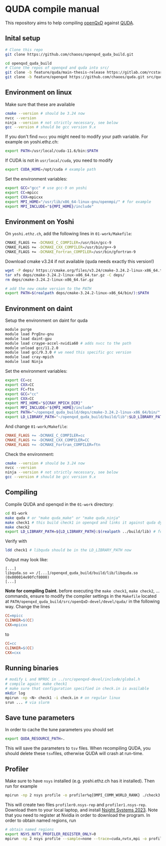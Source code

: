 # QUDA compile manual
This repository aims to help compiling [openQxD](https://gitlab.com/rcstar/openQxD-devel) against [QUDA](https://github.com/lattice/quda).

## Inital setup

```bash
# Clone this repo
git clone https://github.com/chaoos/openqxd_quda_build.git

cd openqxd_quda_build
# Clone the repos of openqxd and quda into src/
git clone -b feature/quda/main-thesis-release https://gitlab.com/rcstar/openQxD-devel.git src/openQxD-devel
git clone -b feature/openqxd https://github.com/chaoos/quda.git src/quda
```

## Environment on linux

Make sure that these are available

```bash
cmake --version # should be 3.24 now
nvcc --version
ninja --version # not strictly necessary, see below
gcc --version # should be gcc version 9.x
```

If you don't find `nvcc` you might need to modify your path variable. For example on yoshi.ethz.ch:

```bash
export PATH=/usr/local/cuda-11.6/bin:$PATH
```

If CUDA is not in `usr/local/cuda`, you need to modify

```bash
export CUDA_HOME=/opt/cuda # example path
```

Set the environment variables:

```bash
export GCC="gcc" # use gcc-9 on yoshi
export CC=mpicc
export CXX=mpicxx
export MPI_HOME="/usr/lib/x86_64-linux-gnu/openmpi/" # for example
export MPI_INCLUDE="${MPI_HOME}/include"
```

## Environment on Yoshi

On `yoshi.ethz.ch`, add the following lines in `01-work/Makefile`:

```bash
CMAKE_FLAGS += -DCMAKE_C_COMPILER=/usr/bin/gcc-9
CMAKE_FLAGS += -DCMAKE_CXX_COMPILER=/usr/bin/g++-9
CMAKE_FLAGS += -DCMAKE_Fortran_COMPILER=/usr/bin/gfortran-9
```

Download cmake v3.24 if not available (quda needs exactly this version!)

```bash
wget -P deps/ https://cmake.org/files/v3.24/cmake-3.24.2-linux-x86_64.tar.gz
tar xfs deps/cmake-3.24.2-linux-x86_64.tar.gz -C deps/
rm deps/cmake-3.24.2-linux-x86_64.tar.gz

# add the new cmake version to the PATH
export PATH=$(realpath deps/cmake-3.24.2-linux-x86_64/bin/):$PATH
```

## Environment on daint

Setup the environment on daint for quda

```bash
module purge
module load PrgEnv-gnu
module load daint-gpu
module load craype-accel-nvidia60 # adds nvcc to the path
module unload gcc/11.2.0
module load gcc/9.3.0 # we need this specific gcc version
module load cray-mpich
module load Ninja
```

Set the environment variables:

```bash
export CC=cc
export CXX=CC
export FC=ftn
export GCC="cc"
export CXX=CC
export MPI_HOME="${CRAY_MPICH_DIR}"
export MPI_INCLUDE="${MPI_HOME}/include"
export PATH="~/openqxd_quda_build/deps/cmake-3.24.2-linux-x86_64/bin/":$PATH
export LD_LIBRARY_PATH="~/openqxd_quda_build/build/lib":$LD_LIBRARY_PATH
```

And change `01-work/Makefile`:

```Makefile
CMAKE_FLAGS += -DCMAKE_C_COMPILER=cc
CMAKE_FLAGS += -DCMAKE_CXX_COMPILER=CC
CMAKE_FLAGS += -DCMAKE_Fortran_COMPILER=ftn
```

Check the environment:

```bash
cmake --version # should be 3.24 now
nvcc --version
ninja --version # not strictly necessary, see below
gcc --version # should be gcc version 9.x
```

## Compiling

Compile QUDA and openqxd in the `01-work` directory:

```bash
cd 01-work
make quda # or "make quda_make" or "make quda_ninja"
make check1 # this build check1 in openqxd and links it against quda dynamically
make check2
export LD_LIBRARY_PATH=${LD_LIBRARY_PATH}:$(realpath ../build/lib) # for the dynamic linker to find libquda.so
```

Verify with

```bash
ldd check1 # libquda should be in the LD_LIBRARY_PATH now
```

Output may look like:

```
[...]
libquda.so => /[...]/openqxd_quda_build/build/lib/libquda.so (0x000014e90fcf8000)
[...]
```

**Note for compiling Daint.** before executing the `make check1`, `make check2`, ... commands, ensure to modify the compiler settings in the `Makefile` located at `PATH/openqxd_quda_build/src/openQxD-devel/devel/quda/` in the following way. 
Change the lines

```Makefile
CC=mpicc
CLINKER=$(CC)
CXX=mpicxx
```

to 

```Makefile
CC=cc
CLINKER=$(CC)
CXX=cxx
```

## Running binaries

```bash
# modify L and NPROC in ../src/openqxd-devel/include/global.h
# compile again: make check1
# make sure that configuration specified in check.in is available
mkdir log
mpirun -np <N> check1 -i check.in # on regular linux
srun ... # via slurm
```

## Save tune parameters

In order to cache the tune parameters you should set

```bash
export QUDA_RESOURCE_PATH=.
```

This will save the parameters to `tsv` files. When recompiling QUDA, you should
delete these `tsv`files, otherwise QUDA will crash at run-time.

## Profiler

Make sure to have `nsys` installed (e.g. yoshi.ethz.ch has it installed). Then run for example

```bash
mpirun -np 2 nsys profile -o profiler%q{OMPI_COMM_WORLD_RANK} ./check3 -i check.in
```

This will create two files `profiler0.nsys-rep` and `profiler1.nsys-rep`. Download them to your 
local laptop, and install [Nsight Systems 2023](https://developer.nvidia.com/gameworksdownload#?dn=nsight-systems-2023-3).
Note that you need to register at Nvidia in order to download the program. In order to
obtain named regions, run

```bash
# obtain named regions
export NSYS_NVTX_PROFILER_REGISTER_ONLY=0
mpirun -np 2 nsys profile --sample=none --trace=cuda,nvtx,mpi -o profiler_nvtx%q{OMPI_COMM_WORLD_RANK} ./check3 -i check.in
```

